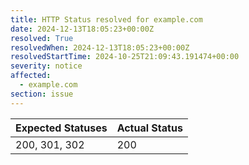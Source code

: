 ```yaml
---
title: HTTP Status resolved for example.com
date: 2024-12-13T18:05:23+00:00Z
resolved: True
resolvedWhen: 2024-12-13T18:05:23+00:00Z
resolvedStartTime: 2024-10-25T21:09:43.191474+00:00
severity: notice
affected:
  - example.com
section: issue
---
```


| Expected Statuses | Actual Status  |
|-------------------|----------------|
| 200, 301, 302 | 200 |
